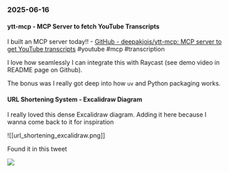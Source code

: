 ### 2025-06-16
#### ytt-mcp - MCP Server to fetch YouTube Transcripts
I built an MCP server today!! - [GitHub - deepakjois/ytt-mcp: MCP server to get YouTube transcripts](https://github.com/deepakjois/ytt-mcp/tree/main) #youtube #mcp #transcription 

I love how seamlessly I can integrate this with Raycast (see demo video in README page on Github).

The bonus was I really got deep into how `uv` and Python packaging works.

#### URL Shortening System - Excalidraw Diagram
I really loved this dense Excalidraw diagram. Adding it here because I wanna come back to it for inspiration

![[url_shortening_excalidraw.png]]

Found it in this tweet

![](https://x.com/PixPerk_/status/1933800214038712796)